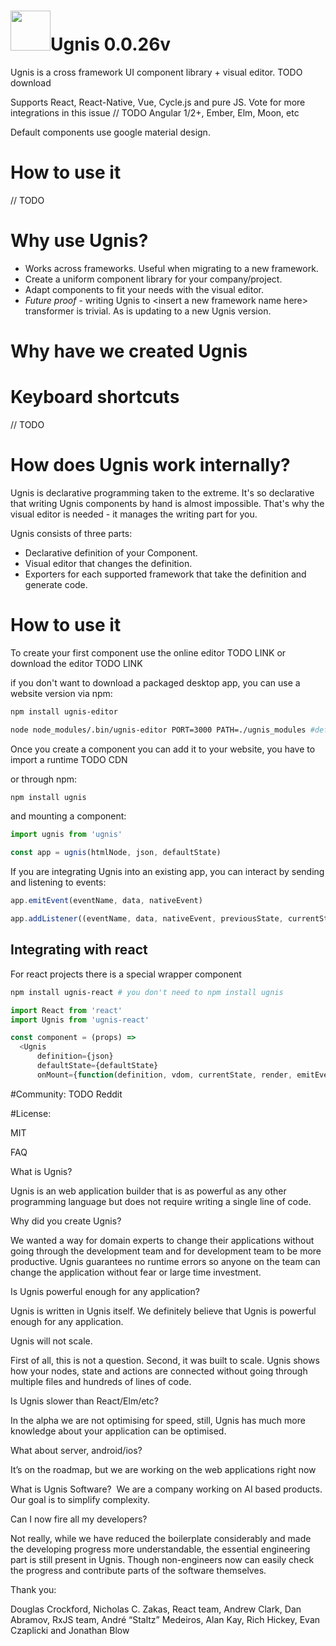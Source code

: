 # <img height="64" src="https://cloud.githubusercontent.com/assets/5903616/20250447/5fe963c2-aa17-11e6-8648-bc1760fdaeb7.png" />Ugnis 0.0.26v

Ugnis is a cross framework UI component library + visual editor. TODO download

Supports React, React-Native, Vue, Cycle.js and pure JS. Vote for more integrations in this issue // TODO Angular 1/2+, Ember, Elm, Moon, etc

Default components use google material design.

# How to use it

// TODO

# Why use Ugnis?

  - Works across frameworks. Useful when migrating to a new framework.
  - Create a uniform component library for your company/project.
  - Adapt components to fit your needs with the visual editor.
  - *Future proof* - writing Ugnis to \<insert a new framework name here\> transformer is trivial. As is updating to a new Ugnis version.

# Why have we created Ugnis


# Keyboard shortcuts

// TODO

# How does Ugnis work internally?

Ugnis is declarative programming taken to the extreme. It's so declarative that writing Ugnis components by hand is almost impossible.
That's why the visual editor is needed - it manages the writing part for you.

Ugnis consists of three parts:

  - Declarative definition of your Component.
  - Visual editor that changes the definition.
  - Exporters for each supported framework that take the definition and generate code.

# How to use it

To create your first component use the online editor TODO LINK or download the editor TODO LINK

if you don't want to download a packaged desktop app, you can use a website version via npm:
```bash
npm install ugnis-editor

node node_modules/.bin/ugnis-editor PORT=3000 PATH=./ugnis_modules #defaults
```

Once you create a component you can add it to your website, you have to import a runtime
TODO CDN

or through npm:
```bash
npm install ugnis
```

and mounting a component:
```javascript
import ugnis from 'ugnis'

const app = ugnis(htmlNode, json, defaultState)
```

If you are integrating Ugnis into an existing app, you can interact by sending and listening to events:
```javascript
app.emitEvent(eventName, data, nativeEvent)

app.addListener((eventName, data, nativeEvent, previousState, currentState, mutations)=>{ /*your code* /})
```

## Integrating with react
For react projects there is a special wrapper component
```bash
npm install ugnis-react # you don't need to npm install ugnis
```

```javascript
import React from 'react'
import Ugnis from 'ugnis-react'

const component = (props) =>
  <Ugnis
      definition={json}
      defaultState={defaultState}
      onMount={function(definition, vdom, currentState, render, emitEvent, addListener){}} />
```

#Community:
TODO Reddit

#License:

MIT


FAQ

What is Ugnis?

Ugnis is an web application builder that is as powerful as any other programming language but does not require writing a single line of code.

Why did you create Ugnis?

We wanted a way for domain experts to change their applications without going through the development team and for development team to be more productive. Ugnis guarantees no runtime errors so anyone on the team can change the application without fear or large time investment.

Is Ugnis powerful enough for any application?

Ugnis is written in Ugnis itself. We definitely believe that Ugnis is powerful enough for any application.

Ugnis will not scale.

First of all, this is not a question. Second, it was built to scale. Ugnis shows how your nodes, state and actions are connected without going through multiple files and hundreds of lines of code.

Is Ugnis slower than React/Elm/etc?

In the alpha we are not optimising for speed, still, Ugnis has much more knowledge about your application  can be optimised.

What about server, android/ios?

It’s on the roadmap, but we are working on the web applications right now

What is Ugnis Software?  We are a company working on AI based products. Our goal is to simplify complexity.

Can I now fire all my developers?

Not really, while we have reduced the boilerplate considerably and made the developing progress more understandable, the essential engineering part is still present in Ugnis. Though non-engineers now can easily check the progress and contribute parts of the software themselves.

Thank you:

Douglas Crockford, Nicholas C. Zakas, React team, Andrew Clark, Dan Abramov, RxJS team, André “Staltz” Medeiros, Alan Kay, Rich Hickey, Evan Czaplicki and Jonathan Blow